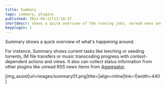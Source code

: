 ```yaml
---
title: Summary
tags: summary, plugins
published: 2013-09-11T13:18:37
shortdescr: shows a quick overview of the running jobs, unread news and the likes
keyplugin: 1
---
```


Summary shows a quick overview of what's happening around.

For instance, Summary shows current
tasks like leeching or seeding torrents, IM file transfers or music
transcoding progress with context-dependent actions and views. It also
can collect status information from other plugins like unread RSS news
items from [Aggregator](/plugins-aggregator).

\[img\_assist|url=images/summary01.png|title=|align=inline|link=1|width=440\]
